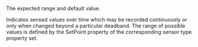 The expected range and default value.

Indicates sensed values over time which may be recorded continuously or only when changed beyond a particular deadband. The range of possible values is defined by the SetPoint property of the corresponding sensor type property set.

